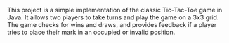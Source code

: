 This project is a simple implementation of the classic Tic-Tac-Toe game in Java. It allows two players to take turns and play the game on a 3x3 grid. The game checks for wins and draws, and provides feedback if a player tries to place their mark in an occupied or invalid position.